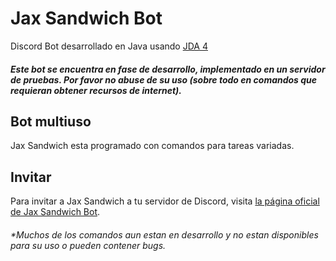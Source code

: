 # Jax Sandwich Bot
Discord Bot desarrollado en Java usando [JDA 4](https://github.com/Juan-Acuna/sandwichcord-framework)
##### Este bot se encuentra en fase de desarrollo, implementado en un servidor de pruebas. Por favor no abuse de su uso (sobre todo en comandos que requieran obtener recursos de internet).

## Bot multiuso
Jax Sandwich esta programado con comandos para tareas variadas.

## Invitar
Para invitar a Jax Sandwich a tu servidor de Discord, visita [la página oficial de Jax Sandwich Bot](http://jaxsandwich.com/bot/).



###### **Muchos de los comandos aun estan en desarrollo y no estan disponibles para su uso o pueden contener bugs.*

